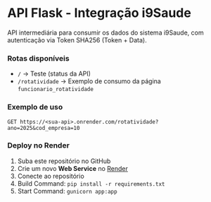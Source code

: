 # API Flask - Integração i9Saude

API intermediária para consumir os dados do sistema i9Saude, com autenticação via Token SHA256 (Token + Data).

### Rotas disponíveis
- `/` → Teste (status da API)
- `/rotatividade` → Exemplo de consumo da página `funcionario_rotatividade`

### Exemplo de uso
```
GET https://<sua-api>.onrender.com/rotatividade?ano=2025&cod_empresa=10
```

### Deploy no Render
1. Suba este repositório no GitHub
2. Crie um novo **Web Service** no [Render](https://render.com)
3. Conecte ao repositório
4. Build Command: `pip install -r requirements.txt`
5. Start Command: `gunicorn app:app`
